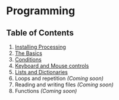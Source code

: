 # Programming

## Table of Contents
1. [Installing Processing](01_processing_install.md)
2. [The Basics](02_basics.md)
3. [Conditions](03_conditions.md)
4. [Keyboard and Mouse controls](04_keyboard_mouse.md)
5. [Lists and Dictionaries](05_lists.md)
6. Loops and repetition *(Coming soon)*
7. Reading and writing files *(Coming soon)*
8. Functions *(Coming soon)*
